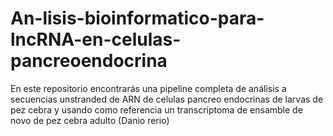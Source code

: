 # An-lisis-bioinformatico-para-lncRNA-en-celulas-pancreoendocrina
En este repositorio encontrarás una pipeline completa de análisis a secuencias unstranded de ARN de celulas pancreo endocrinas de larvas de pez cebra y usando como referencia un transcriptoma de ensamble de novo de pez cebra adulto (Danio rerio)
